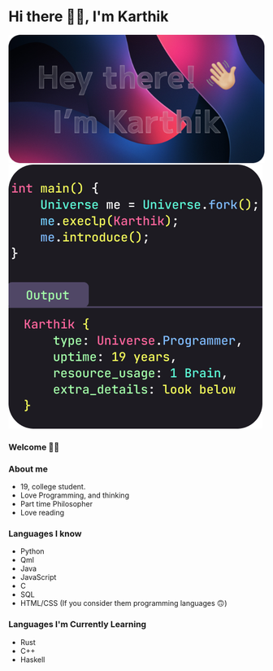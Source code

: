 # Hi there 👋🏼, I'm Karthik
![alt What's this?](https://github.com/KS-the-visionary/KS-the-visionary/blob/main/Banner.png)
![alt About me](https://raw.githubusercontent.com/karthik-saiharsh/karthik-saiharsh/refs/heads/main/me.png)

### Welcome 🙏🏼

### About me
- 19, college student.
- Love Programming, and thinking
- Part time Philosopher
- Love reading

### Languages I know
- Python
- Qml
- Java
- JavaScript
- C
- SQL
- HTML/CSS (If you consider them programming languages 🙃)
  
### Languages I'm Currently Learning
- Rust
- C++
- Haskell

